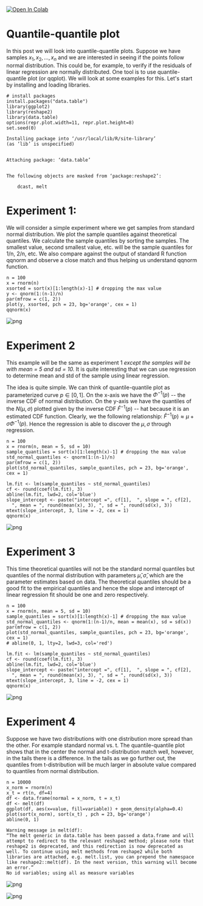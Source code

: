 <a href="https://colab.research.google.com/github/vijayvd/vijayvd.github.io/blob/master/_jupyter/2020-05-30-quantile-quantile-plot.ipynb" target="_parent"><img src="https://colab.research.google.com/assets/colab-badge.svg" alt="Open In Colab"/></a>

# Quantile-quantile plot
In this post we will look into quantile-quantile plots. Suppose we have samples $x_1, x_2, \ldots, x_n$ and we are interested in seeing if the points follow normal distribution. This could be, for example, to verify if the residuals of linear regression are normally distributed.  One tool is to use quantile-quantile plot (or qqplot). We will look at some examples for this. Let's start by installing and loading libraries.




```
# install packages
install.packages("data.table")
library(ggplot2)
library(reshape2)
library(data.table)
options(repr.plot.width=11, repr.plot.height=8)
set.seed(0)
```

    Installing package into ‘/usr/local/lib/R/site-library’
    (as ‘lib’ is unspecified)
    
    
    Attaching package: ‘data.table’
    
    
    The following objects are masked from ‘package:reshape2’:
    
        dcast, melt
    
    


# Experiment 1: 
We will consider a simple experiment where we get samples from standard normal distribution. We plot the sample quantiles against theoretical quantiles. We calculate the sample quantiles by sorting the samples. The smallest value, second smallest value, etc. will be the sample quantiles for 1/n, 2/n, etc. We also compare against the output of standard R function qqnorm and observe a close match and thus helping us understand qqnorm function. 


```
n = 100
x = rnorm(n)
xsorted = sort(x)[1:length(x)-1] # dropping the max value
y <- qnorm(1:(n-1)/n)
par(mfrow = c(1, 2))
plot(y, xsorted, pch = 23, bg='orange', cex = 1)
qqnorm(x)
```


![png](/images/2020-05-30-quantile-quantile-plot_files/2020-05-30-quantile-quantile-plot_4_0.png)


# Experiment 2
This example will be the same as experiment 1 *except the samples will be with mean = 5 and sd = 10.* It is quite interesting that we can use regression to determine mean and std of the sample using linear regression.

The idea is quite simple. We can think of quantile-quantile plot as parameterized curve $p \in [0, 1]$. On the x-axis we have the $\Phi^{-1}(p)$ -- the inverse CDF of normal distribution. On the y-axis we have the quantiles of the $N(\mu, \sigma)$ plotted given by the inverse CDF $\hat F^{-1}(p)$ -- hat because it is an estimated CDF function. Clearly, we the following relationship: 
$\hat F^{-1}(p) \approx \mu + \sigma \Phi^{-1}(p)$. Hence the regression is able to discover the $\mu, \sigma$ through regression.


```
n = 100
x = rnorm(n, mean = 5, sd = 10)
sample_quantiles = sort(x)[1:length(x)-1] # dropping the max value
std_normal_quantiles <- qnorm(1:(n-1)/n)
par(mfrow = c(1, 2))
plot(std_normal_quantiles, sample_quantiles, pch = 23, bg='orange', cex = 1)

lm.fit <- lm(sample_quantiles ~ std_normal_quantiles)
cf <- round(coef(lm.fit), 3)
abline(lm.fit, lwd=2, col='blue')
slope_intercept <- paste("intercept =", cf[1],  ", slope = ", cf[2],
  ", mean = ", round(mean(x), 3), ", sd = ", round(sd(x), 3))
mtext(slope_intercept, 3, line = -2, cex = 1)
qqnorm(x)
```


![png](/images/2020-05-30-quantile-quantile-plot_files/2020-05-30-quantile-quantile-plot_6_0.png)


# Experiment 3
This time theoretical quantiles will not be the standard normal quantiles but quantiles of the normal distribution with parameters $\hat \mu, \hat \sigma$, which are the parameter estimates based on data. The theoretical quantiles should be a good fit to the empirical quantiles and hence the slope and intercept of linear regression fit should be one and zero respectively.



```
n = 100
x = rnorm(n, mean = 5, sd = 10)
sample_quantiles = sort(x)[1:length(x)-1] # dropping the max value
std_normal_quantiles <- qnorm(1:(n-1)/n, mean = mean(x), sd = sd(x))
par(mfrow = c(1, 2))
plot(std_normal_quantiles, sample_quantiles, pch = 23, bg='orange', cex = 1)
# abline(0, 1, lty=2, lwd=3, col='red')

lm.fit <- lm(sample_quantiles ~ std_normal_quantiles)
cf <- round(coef(lm.fit), 3)
abline(lm.fit, lwd=2, col='blue')
slope_intercept <- paste("intercept =", cf[1],  ", slope = ", cf[2],
  ", mean = ", round(mean(x), 3), ", sd = ", round(sd(x), 3))
mtext(slope_intercept, 3, line = -2, cex = 1)
qqnorm(x)
```


![png](/images/2020-05-30-quantile-quantile-plot_files/2020-05-30-quantile-quantile-plot_8_0.png)


# Experiment 4
Suppose we have two distributions with one distribution more spread than the other. For example standard normal vs. t. The quantile-quantile plot shows that in the center the normal and t-distribution match well, however, in the tails there is a difference. In the tails as we go further out, the quantiles from t-distribution will be much larger in absolute value compared to quantiles from normal distribution. 


```
n = 10000
x_norm = rnorm(n)
x_t = rt(n, df=4)
df <- data.frame(normal = x_norm, t = x_t)
df <- melt(df)
ggplot(df, aes(x=value, fill=variable)) + geom_density(alpha=0.4)
plot(sort(x_norm), sort(x_t) , pch = 23, bg='orange')
abline(0, 1) 
```

    Warning message in melt(df):
    “The melt generic in data.table has been passed a data.frame and will attempt to redirect to the relevant reshape2 method; please note that reshape2 is deprecated, and this redirection is now deprecated as well. To continue using melt methods from reshape2 while both libraries are attached, e.g. melt.list, you can prepend the namespace like reshape2::melt(df). In the next version, this warning will become an error.”
    No id variables; using all as measure variables
    



![png](/images/2020-05-30-quantile-quantile-plot_files/2020-05-30-quantile-quantile-plot_10_1.png)



![png](/images/2020-05-30-quantile-quantile-plot_files/2020-05-30-quantile-quantile-plot_10_2.png)



```

```
